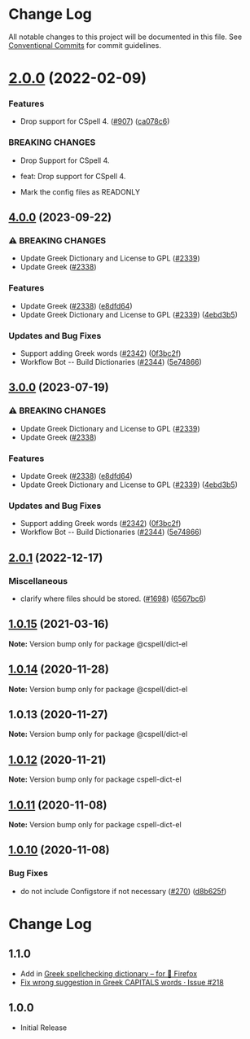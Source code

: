 # Change Log

All notable changes to this project will be documented in this file.
See [Conventional Commits](https://conventionalcommits.org) for commit guidelines.

# [2.0.0](https://github.com/streetsidesoftware/cspell-dicts/compare/@cspell/dict-el@1.0.15...@cspell/dict-el@2.0.0) (2022-02-09)


### Features

* Drop support for CSpell 4. ([#907](https://github.com/streetsidesoftware/cspell-dicts/issues/907)) ([ca078c6](https://github.com/streetsidesoftware/cspell-dicts/commit/ca078c6a2e188cc3cf6276db1ba7e007f0f06f27))


### BREAKING CHANGES

* Drop Support for CSpell 4.

* feat: Drop support for CSpell 4.
* Mark the config files as READONLY





## [4.0.0](https://github.com/kevintraver/cspell-dicts/compare/@cspell/dict-el-v3.0.0...@cspell/dict-el@4.0.0) (2023-09-22)


### ⚠ BREAKING CHANGES

* Update Greek Dictionary and License to GPL ([#2339](https://github.com/kevintraver/cspell-dicts/issues/2339))
* Update Greek ([#2338](https://github.com/kevintraver/cspell-dicts/issues/2338))

### Features

* Update Greek ([#2338](https://github.com/kevintraver/cspell-dicts/issues/2338)) ([e8dfd64](https://github.com/kevintraver/cspell-dicts/commit/e8dfd644ffb49db8b8850ffdd8c3fa62c5a09ff2))
* Update Greek Dictionary and License to GPL ([#2339](https://github.com/kevintraver/cspell-dicts/issues/2339)) ([4ebd3b5](https://github.com/kevintraver/cspell-dicts/commit/4ebd3b5a7184768e51c32d9c697065e08b380c88))


### Updates and Bug Fixes

* Support adding Greek words ([#2342](https://github.com/kevintraver/cspell-dicts/issues/2342)) ([0f3bc2f](https://github.com/kevintraver/cspell-dicts/commit/0f3bc2fed89f6c9d5699613f0c66d72af17f9d7a))
* Workflow Bot -- Build Dictionaries ([#2344](https://github.com/kevintraver/cspell-dicts/issues/2344)) ([5e74866](https://github.com/kevintraver/cspell-dicts/commit/5e74866be0354bab2894d961ffffc61ac1b167f0))

## [3.0.0](https://github.com/streetsidesoftware/cspell-dicts/compare/@cspell/dict-el@2.0.1...@cspell/dict-el@3.0.0) (2023-07-19)


### ⚠ BREAKING CHANGES

* Update Greek Dictionary and License to GPL ([#2339](https://github.com/streetsidesoftware/cspell-dicts/issues/2339))
* Update Greek ([#2338](https://github.com/streetsidesoftware/cspell-dicts/issues/2338))

### Features

* Update Greek ([#2338](https://github.com/streetsidesoftware/cspell-dicts/issues/2338)) ([e8dfd64](https://github.com/streetsidesoftware/cspell-dicts/commit/e8dfd644ffb49db8b8850ffdd8c3fa62c5a09ff2))
* Update Greek Dictionary and License to GPL ([#2339](https://github.com/streetsidesoftware/cspell-dicts/issues/2339)) ([4ebd3b5](https://github.com/streetsidesoftware/cspell-dicts/commit/4ebd3b5a7184768e51c32d9c697065e08b380c88))


### Updates and Bug Fixes

* Support adding Greek words ([#2342](https://github.com/streetsidesoftware/cspell-dicts/issues/2342)) ([0f3bc2f](https://github.com/streetsidesoftware/cspell-dicts/commit/0f3bc2fed89f6c9d5699613f0c66d72af17f9d7a))
* Workflow Bot -- Build Dictionaries ([#2344](https://github.com/streetsidesoftware/cspell-dicts/issues/2344)) ([5e74866](https://github.com/streetsidesoftware/cspell-dicts/commit/5e74866be0354bab2894d961ffffc61ac1b167f0))

## [2.0.1](https://github.com/streetsidesoftware/cspell-dicts/compare/@cspell/dict-el@2.0.0...@cspell/dict-el@2.0.1) (2022-12-17)


### Miscellaneous

* clarify where files should be stored. ([#1698](https://github.com/streetsidesoftware/cspell-dicts/issues/1698)) ([6567bc6](https://github.com/streetsidesoftware/cspell-dicts/commit/6567bc62130404cb32945bdcc3bf07316c839396))

## [1.0.15](https://github.com/streetsidesoftware/cspell-dicts/compare/@cspell/dict-el@1.0.14...@cspell/dict-el@1.0.15) (2021-03-16)

**Note:** Version bump only for package @cspell/dict-el





## [1.0.14](https://github.com/streetsidesoftware/cspell-dicts/compare/@cspell/dict-el@1.0.13...@cspell/dict-el@1.0.14) (2020-11-28)

**Note:** Version bump only for package @cspell/dict-el





## 1.0.13 (2020-11-27)

**Note:** Version bump only for package @cspell/dict-el





## [1.0.12](https://github.com/streetsidesoftware/cspell-dicts/compare/cspell-dict-el@1.0.11...cspell-dict-el@1.0.12) (2020-11-21)

**Note:** Version bump only for package cspell-dict-el

## [1.0.11](https://github.com/streetsidesoftware/cspell-dicts/compare/cspell-dict-el@1.0.10...cspell-dict-el@1.0.11) (2020-11-08)

**Note:** Version bump only for package cspell-dict-el

## [1.0.10](https://github.com/streetsidesoftware/cspell-dicts/compare/cspell-dict-el@1.0.9...cspell-dict-el@1.0.10) (2020-11-08)

### Bug Fixes

- do not include Configstore if not necessary ([#270](https://github.com/streetsidesoftware/cspell-dicts/issues/270)) ([d8b625f](https://github.com/streetsidesoftware/cspell-dicts/commit/d8b625f2f42d5cc6c4a9390216ac1e5037886e44))

# Change Log

## 1.1.0

- Add in [Greek spellchecking dictionary – for 🦊 Firefox](https://addons.mozilla.org/en-US/firefox/addon/greek-spellchecking-dictionary/)
- [Fix wrong suggestion in Greek CAPITALS words · Issue #218](https://github.com/streetsidesoftware/cspell-dicts/issues/218)

## 1.0.0

- Initial Release
